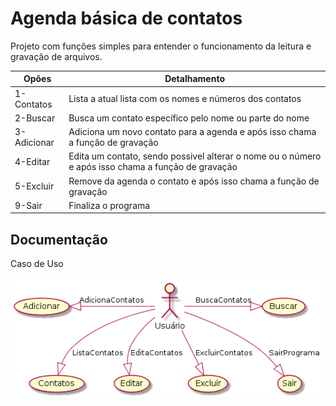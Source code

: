 # Agenda básica de contatos

Projeto com funções simples para entender o funcionamento da leitura e gravação de arquivos.

| Opões | Detalhamento |
|-------|--------------|
| 1-Contatos | Lista a atual lista com os nomes e números dos contatos |
| 2-Buscar | Busca um contato específico pelo nome ou parte do nome |
| 3-Adicionar | Adiciona um novo contato para a agenda e após isso chama a função de gravação |
| 4-Editar | Edita um contato, sendo possivel alterar o nome ou o número e após isso chama a função de gravação |
| 5-Excluir | Remove da agenda o contato e após isso chama a função de gravação |
| 9-Sair | Finaliza o programa |

## Documentação

Caso de Uso

![](01.png)
